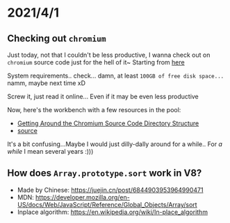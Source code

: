 # 2021/4/1
## Checking out `chromium`
Just today, not that I couldn't be less productive, I wanna check out on `chromium` source code just for the hell of it~ Starting from [here](https://github.com/chromium/chromium/blob/master/docs/windows_build_instructions.md)

System requirements.. check... damn, at least `100GB of free disk space...` namm, maybe next time xD

Screw it, just read it online... Even if it may be even less productive

Now, here's the workbench with a few resources in the pool:

- [Getting Around the Chromium Source Code Directory Structure](https://www.chromium.org/developers/how-tos/getting-around-the-chrome-source-code)
- [source](https://www.chromium.org/developers)

It's a bit confusing...Maybe I would just dilly-dally around for a while.. For *a while* I mean several years :)))

## How does `Array.prototype.sort` work in V8?
- Made by Chinese: https://juejin.cn/post/6844903953964990471
- MDN: https://developer.mozilla.org/en-US/docs/Web/JavaScript/Reference/Global_Objects/Array/sort
- Inplace algorithm: https://en.wikipedia.org/wiki/In-place_algorithm